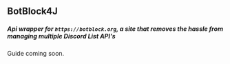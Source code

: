 ## BotBlock4J

##### Api wrapper for `https://botblock.org`, a site that removes the hassle from managing multiple Discord List API's 

Guide coming soon.